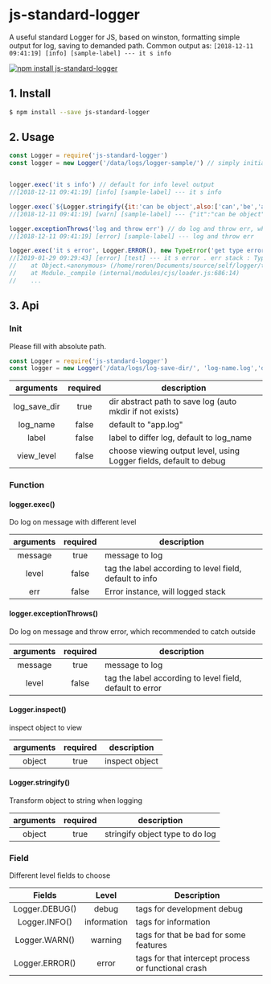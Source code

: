 # js-standard-logger

A useful standard Logger for JS, based on winston, formatting simple output for log, saving to demanded path.
Common output as: ` [2018-12-11 09:41:19] [info] [sample-label] --- it s info `

[![npm install js-standard-logger](https://nodei.co/npm/js-standard-logger.png?mini=true)](https://www.npmjs.com/package/js-standard-logger)

## 1. Install

```bash
$ npm install --save js-standard-logger
```

## 2. Usage

```javascript
const Logger = require('js-standard-logger')
const logger = new Logger('/data/logs/logger-sample/') // simply initialize


logger.exec('it s info') // default for info level output
//[2018-12-11 09:41:19] [info] [sample-label] --- it s info

logger.exec(`${Logger.stringify({it:'can be object',also:['can','be','array']})}`,Logger.WARN()) // choose diff level
//[2018-12-11 09:41:19] [warn] [sample-label] --- {"it":"can be object","also":["can","be","array"]}

logger.exceptionThrows('log and throw err') // do log and throw err, which required try-catch
//[2018-12-11 09:41:19] [error] [sample-label] --- log and throw err

logger.exec('it s error', Logger.ERROR(), new TypeError('get type error')) // log err stack
//[2019-01-29 09:29:43] [error] [test] --- it s error . err stack : TypeError: get type error
//    at Object.<anonymous> (/home/roren/Documents/source/self/logger/test.js:9:45)
//    at Module._compile (internal/modules/cjs/loader.js:686:14)
//    ...
```

## 3. Api

### Init

Please fill with absolute path.

```javascript
const Logger = require('js-standard-logger')
const logger = new Logger('/data/logs/log-save-dir/', 'log-name.log','default-label', Logger.INFO()) 
```

|arguments|required|description|
|:------:|:------:|------|
|log_save_dir|true|dir abstract path to save log (auto mkdir if not exists)|
|log_name|false|default to "app.log"|
|label|false|label to differ log, default to log_name|
|view_level|false|choose viewing output level, using Logger fields, default to debug|

### Function

#### logger.exec()

Do log on message with different level

|arguments|required|description|
|:------:|:------:|------|
|message|true|message to log|
|level|false|tag the label according to level field, default to info|
|err|false|Error instance, will logged stack|

#### logger.exceptionThrows()

Do log on message and throw error, which recommended to catch outside

|arguments|required|description|
|:------:|:------:|------|
|message|true|message to log|
|level|false|tag the label according to level field, default to error|

#### Logger.inspect()

inspect object to view

|arguments|required|description|
|:------:|:------:|------|
|object|true|inspect object|

#### Logger.stringify()

Transform object to string when logging

|arguments|required|description|
|:------:|:------:|------|
|object|true|stringify object type to do log|

### Field

Different level fields to choose

| Fields | Level | Description |
|:------:|:------:|------|
| Logger.DEBUG() | debug | tags for development debug |
| Logger.INFO() | information | tags for information |
| Logger.WARN() | warning | tags for that be bad for some features |
| Logger.ERROR() | error | tags for that intercept process or functional crash |

